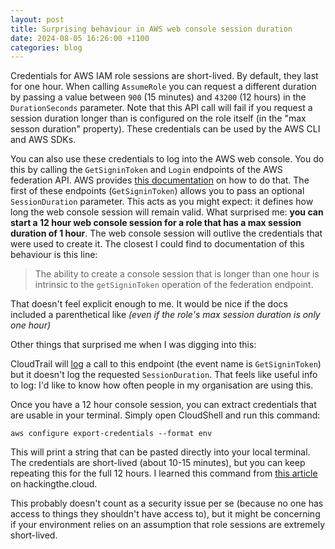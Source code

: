 ```yaml
---
layout: post
title: Surprising behaviour in AWS web console session duration
date: 2024-08-05 16:26:00 +1100
categories: blog
---
```


Credentials for AWS IAM role sessions are short-lived. By default, they last for
one hour. When calling `AssumeRole` you can request a different duration by 
passing a value between `900` (15 minutes) and `43200` (12 hours) in the 
`DurationSeconds` parameter. Note that this API call will fail if you request
a session duration longer than is configured on the role itself (in the "max
sesson duration" property). These credentials can be used by the AWS CLI and
AWS SDKs.

You can also use these credentials to log into the AWS web console. You do this
by calling the `GetSigninToken` and `Login` endpoints of the AWS federation API.
AWS provides [this documentation][fed-docs] on how to do that. The first of these
endpoints (`GetSigninToken`) allows you to pass an optional `SessionDuration`
parameter. This acts as you might expect: it defines how long the web console
session will remain valid. What surprised me: **you can start a 12 hour web
console session for a role that has a max session duration of 1 hour**. The web
console session will outlive the credentials that were used to create it. The
closest I could find to documentation of this behaviour is this line:

> The ability to create a console session that is longer than one hour is 
> intrinsic to the `getSigninToken` operation of the federation endpoint.

That doesn't feel explicit enough to me. It would be nice if the docs included
a parenthetical like _(even if the role's max session duration is only one hour)_

Other things that surprised me when I was digging into this:

CloudTrail will [log][cloudtrail] a call to this endpoint (the event name is 
`GetSigninToken`) but it doesn't log the requested `SessionDuration`. That feels 
like useful info to log: I'd like to know how often people in my organisation 
are using this.

Once you have a 12 hour console session, you can extract credentials that are
usable in your terminal. Simply open CloudShell and run this command: 

    aws configure export-credentials --format env

This will print a string that can be pasted directly into your local terminal.
The credentials are short-lived (about 10-15 minutes), but you can keep repeating
this for the full 12 hours. I learned this command from [this article][htc] on
hackingthe.cloud. 

This probably doesn't count as a security issue per se (because no one has access
to things they shouldn't have access to), but it might be concerning if your
environment relies on an assumption that role sessions are extremely short-lived.

[fed-docs]: https://docs.aws.amazon.com/IAM/latest/UserGuide/id_roles_providers_enable-console-custom-url.html
[cloudtrail]: https://docs.aws.amazon.com/awscloudtrail/latest/userguide/cloudtrail-event-reference-aws-console-sign-in-events.html#cloudtrail-event-reference-aws-console-sign-in-events-federated-user
[htc]: https://hackingthe.cloud/aws/post_exploitation/get_iam_creds_from_console_session/
